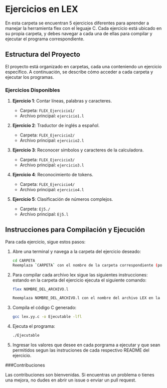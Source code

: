 # Ejercicios en LEX

En esta carpeta se encuentran 5 ejercicios diferentes para aprender a manejar la herramienta flex con el leguaje C. Cada ejercicio está ubicado en su propia carpeta, y debes navegar a cada una de ellas para compilar y ejecutar el programa correspondiente.

## Estructura del Proyecto

El proyecto está organizado en carpetas, cada una conteniendo un ejercicio específico. A continuación, se describe cómo acceder a cada carpeta y ejecutar los programas.

### Ejercicios Disponibles

1. **Ejercicio 1**: Contar líneas, palabras y caracteres.
   - Carpeta: `FLEX_Ejercicio1/`
   - Archivo principal: `ejercicio1.l`

2. **Ejercicio 2**: Traductor de inglés a español.
   - Carpeta: `FLEX_Ejercicio2/`
   - Archivo principal: `ejercicio2.l`

3. **Ejercicio 3**: Reconocer símbolos y caracteres de la calculadora.
   - Carpeta: `FLEX_Ejercicio3/`
   - Archivo principal: `ejercicio3.l`
   
4. **Ejercicio 4**: Reconocimiento de tokens.
   - Carpeta: `FLEX_Ejercicio4/`
   - Archivo principal: `ejercicio4.l`
   
5. **Ejercicio 5**: Clasificación de números complejos.
   - Carpeta: `Ej5./`
   - Archivo principal: `Ej5.l`

## Instrucciones para Compilación y Ejecución

Para cada ejercicio, sigue estos pasos:

1. Abre una terminal y navega a la carpeta del ejercicio deseado:
   ```bash
   cd CARPETA
   Reemplaza `CARPETA` con el nombre de la carpeta correspondiente (por ejemplo, FLEX_Ejercicio1).
   
2. Para compilar cada archivo lex sigue las siguientes instrucciones:
   estando en la carpeta del ejercicio ejecuta el siguiente comando:
   ```bash
   flex NOMBRE_DEL_ARCHIVO.l
   
   Reemplaza NOMBRE_DEL_ARCHIVO.l con el nombre del archivo LEX en la carpeta (por ejemplo, ejercicio1.l).
   
3. Compila el código C generado:
   ```bash
   gcc lex.yy.c -o Ejecutable -lfl
   
4. Ejecuta el programa:
   ```bash
   ./Ejecutable

5. Ingresar los valores que desee en cada porgrama a ejecutar y que sean permitidos segun las instruciones de cada respectivo README del ejercicio.
   
###Contribuciones

Las contribuciones son bienvenidas. Si encuentras un problema o tienes una mejora, no dudes en abrir un issue o enviar un pull request.
